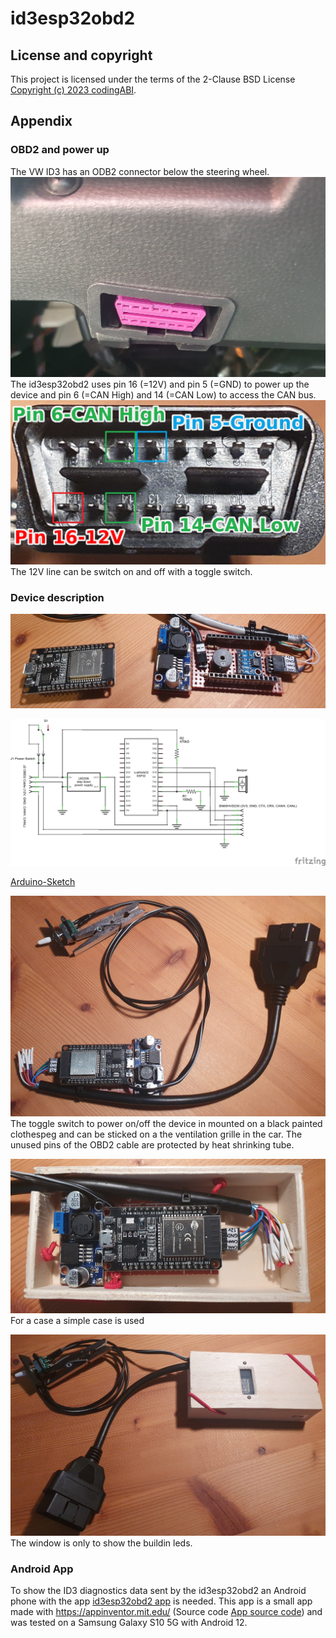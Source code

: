 # id3esp32obd2

## License and copyright
This project is licensed under the terms of the 2-Clause BSD License [Copyright (c) 2023 codingABI](LICENSE). 

## Appendix
### OBD2 and power up
The VW ID3 has an ODB2 connector below the steering wheel.
![ID3 OBD2 Connector](assets/images/id3obd2ConnectorFemale.jpg)
The id3esp32obd2 uses pin 16 (=12V) and pin 5 (=GND) to power up the device and pin 6 (=CAN High) and 14 (=CAN Low) to access the CAN bus. 
![OBD2 connector male](assets/images/obd2ConnectorMale.jpg)
The 12V line can be switch on and off with a toggle switch.
### Device description

![Perfboard](assets/images/Perfboard.jpg)

![Schematic](assets/images/Schematic.png)

[Arduino-Sketch](/id3esp32obd2/id3esp32obd2.ino)

![Device without case](assets/images/Device.jpg)
The toggle switch to power on/off the device in mounted on a black painted clothespeg and can be sticked on a the ventilation grille in the car. The unused pins of the OBD2 cable are protected by heat shrinking tube. 

![Device with open case](assets/images/DeviceWithOpenCase.jpg)
For a case a simple case is used

![Device with case](assets/images/DeviceWithCase.jpg)
The window is only to show the buildin leds.


### Android App
To show the ID3 diagnostics data sent by the id3esp32obd2 an Android phone with the app [id3esp32obd2 app](id3esp32obd2.apk) is needed. This app is a small app made with https://appinventor.mit.edu/ (Source code  [App source code](id3esp32obd2.aia)) and was tested on a Samsung Galaxy S10 5G with Android 12.

